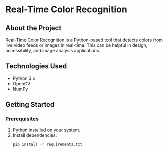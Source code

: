  # Real-Time Color Recognition
## About the Project
Real-Time Color Recognition is a Python-based tool that detects colors from live video feeds or images in real-time. This can be helpful in design, accessibility, and image analysis applications.

## Technologies Used
- Python 3.x
- OpenCV
- NumPy

## Getting Started
### Prerequisites
1. Python installed on your system.
2. Install dependencies: <br>
   ```bash
   pip install -r requirements.txt
